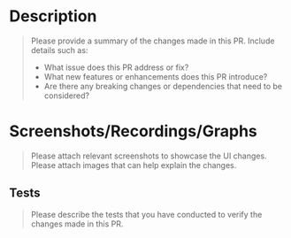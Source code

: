 # Description

> Please provide a summary of the changes made in this PR. Include details such as:
  > * What issue does this PR address or fix?
  > * What new features or enhancements does this PR introduce?
  > * Are there any breaking changes or dependencies that need to be considered?

# Screenshots/Recordings/Graphs

> Please attach relevant screenshots to showcase the UI changes.
> Please attach images that can help explain the changes.


## Tests

> Please describe the tests that you have conducted to verify the changes made in this PR.

